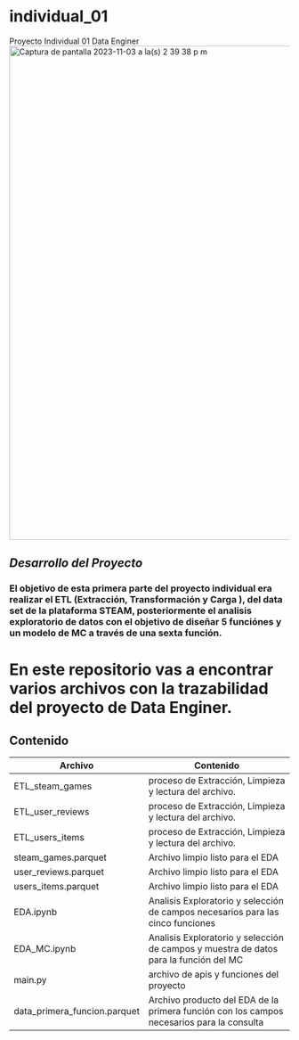 # individual_01
Proyecto Individual 01 Data Enginer
<img width="887" alt="Captura de pantalla 2023-11-03 a la(s) 2 39 38 p m" src="https://github.com/teamlider/individual_01/assets/54252072/95cb86f4-31b8-44d0-96b4-2cf336c767da">
## _Desarrollo del Proyecto_
### El objetivo de esta primera parte del proyecto individual era realizar el ETL (Extracción, Transformación y Carga ), del data set de la plataforma STEAM, posteriormente el analisis exploratorio de datos con el objetivo de diseñar 5 funciónes y un modelo de MC a través de una sexta función.

# En este repositorio vas a encontrar varios archivos con la trazabilidad del proyecto de Data Enginer.
## Contenido


| Archivo | Contenido
| ------ | ------ |
| ETL_steam_games | proceso de Extracción, Limpieza y lectura del archivo. |
| ETL_user_reviews | proceso de Extracción, Limpieza y lectura del archivo. |
| ETL_users_items | proceso de Extracción, Limpieza y lectura del archivo. |
| steam_games.parquet | Archivo limpio listo para el EDA |
| user_reviews.parquet | Archivo limpio listo para el EDA |
| users_items.parquet | Archivo limpio listo para el EDA |
| EDA.ipynb | Analisis Exploratorio y selección de campos necesarios para las cinco funciones  |
| EDA_MC.ipynb | Analisis Exploratorio y selección de campos y muestra de datos para la función del MC |
| main.py | archivo de apis y funciones del proyecto |
| data_primera_funcion.parquet | Archivo producto del EDA de la primera función con los campos necesarios para la consulta |
